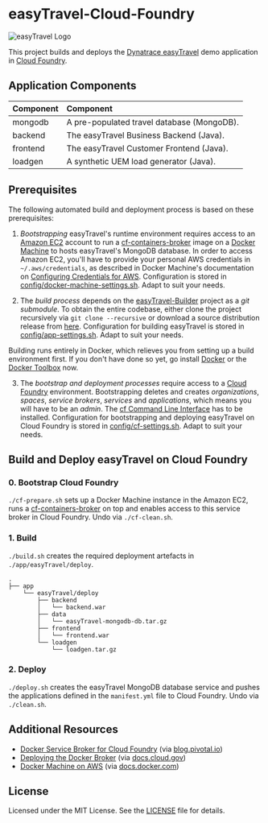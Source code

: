 # easyTravel-Cloud-Foundry

![easyTravel Logo](https://github.com/dynatrace-innovationlab/easyTravel-Builder/blob/images/easyTravel-logo.png)

This project builds and deploys the [Dynatrace easyTravel](https://community.dynatrace.com/community/display/DL/Demo+Applications+-+easyTravel) demo application in [Cloud Foundry](https://en.wikipedia.org/wiki/Cloud_Foundry).

## Application Components

| Component | Component
|:----------|:---------
| mongodb   | A pre-populated travel database (MongoDB).
| backend   | The easyTravel Business Backend (Java).
| frontend  | The easyTravel Customer Frontend (Java).
| loadgen   | A synthetic UEM load generator (Java).

## Prerequisites

The following automated build and deployment process is based on these prerequisites:

1) *Bootstrapping* easyTravel's runtime environment requires access to an [Amazon EC2](https://aws.amazon.com/ec2/) account to run a [cf-containers-broker](https://github.com/cloudfoundry-community/cf-containers-broker) image on a [Docker Machine](https://docs.docker.com/machine/overview/) to hosts easyTravel's MongoDB database. In order to access Amazon EC2, you'll have to provide your personal AWS credentials in `~/.aws/credentials`, as described in Docker Machine's documentation on [Configuring Credentials for AWS](https://docs.docker.com/machine/drivers/aws/#configuring-credentials). Configuration is stored in [config/docker-machine-settings.sh](https://github.com/dynatrace-innovationlab/easyTravel-Cloud-Foundry/blob/master/config/docker-machine-settings.sh). Adapt to suit your needs.

2) The *build process* depends on the [easyTravel-Builder](https://github.com/dynatrace-innovationlab/easyTravel-Builder) project as a *git submodule*. To obtain the entire codebase, either clone the project recursively via `git clone --recursive` or download a source distribution release from [here](https://github.com/dynatrace-innovationlab/easyTravel-Builder/releases). Configuration for building easyTravel is stored in [config/app-settings.sh](https://github.com/dynatrace-innovationlab/easyTravel-Cloud-Foundry/blob/master/config/app-settings.sh). Adapt to suit your needs.

Building runs entirely in Docker, which relieves you from setting up a build environment first. If you don't have done so yet, go install [Docker](https://docs.docker.com/linux/step_one/) or the [Docker Toolbox](https://www.docker.com/products/docker-toolbox) now.

3) The *bootstrap and deployment processes* require access to a [Cloud Foundry](https://en.wikipedia.org/wiki/Cloud_Foundry) environment. Bootstrapping deletes and creates *organizations*, *spaces*, *service brokers*, *services* and *applications*, which means you will have to be an *admin*. The [cf Command Line Interface](http://docs.cloudfoundry.org/cf-cli/install-go-cli.html) has to be installed. Configuration for bootstrapping and deploying easyTravel on Cloud Foundry is stored in [config/cf-settings.sh](https://github.com/dynatrace-innovationlab/easyTravel-Cloud-Foundry/blob/master/config/cf-settings.sh). Adapt to suit your needs.

## Build and Deploy easyTravel on Cloud Foundry

### 0. Bootstrap Cloud Foundry

`./cf-prepare.sh` sets up a Docker Machine instance in the Amazon EC2, runs a [cf-containers-broker](https://github.com/cloudfoundry-community/cf-containers-broker) on top and enables access to this service broker in Cloud Foundry. Undo via `./cf-clean.sh`.

### 1. Build

`./build.sh` creates the required deployment artefacts in `./app/easyTravel/deploy`.

```
.
├── app
    └── easyTravel/deploy
        ├── backend
        │   └── backend.war
        ├── data
        │   └── easyTravel-mongodb-db.tar.gz
        ├── frontend
        │   └── frontend.war
        └── loadgen
            └── loadgen.tar.gz
```

### 2. Deploy

`./deploy.sh` creates the easyTravel MongoDB database service and pushes the applications defined in the `manifest.yml` file to Cloud Foundry. Undo via `./clean.sh`.

## Additional Resources

- [Docker Service Broker for Cloud Foundry](https://blog.pivotal.io/pivotal-cloud-foundry/products/docker-service-broker-for-cloud-foundry) (via [blog.pivotal.io](https://blog.pivotal.io/pivotal-cloud-foundry))
- [Deploying the Docker Broker](https://docs.cloud.gov/ops/deploying-the-docker-broker/) (via [docs.cloud.gov](https://docs.cloud.gov))
- [Docker Machine on AWS](https://docs.docker.com/machine/drivers/aws/) (via [docs.docker.com](https://docs.docker.com))

## License

Licensed under the MIT License. See the [LICENSE](https://github.com/dynatrace-innovationlab/easyTravel-Cloud-Foundry/blob/master/LICENSE) file for details.